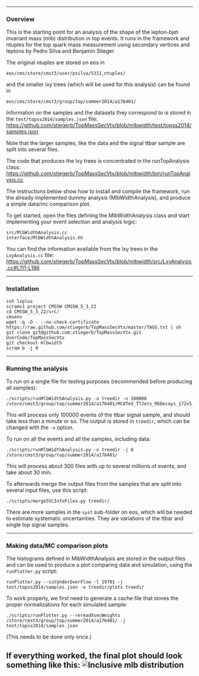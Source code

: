 ------------------------------------------------------
### Overview
This is the starting point for an analysis of the shape of the lepton-bjet invariant mass (mlb) distribution in top events. It runs in the framework and ntuples for the top quark mass measurement using secondary vertices and leptons by Pedro Silva and Benjamin Stieger.

The original ntuples are stored on eos in 
```
eos/cms/store/cmst3/user/psilva/5311_ntuples/
```
and the smaller lxy trees (which will be used for this analysis) can be found in
```
eos/cms/store/cmst3/group/top/summer2014/a176401/
```
Information on the samples and the datasets they correspond to is stored in the ```test/topss2014/samples.json``` file:
https://github.com/stiegerb/TopMassSecVtx/blob/mlbwidth/test/topss2014/samples.json

Note that the larger samples, like the data and the signal ttbar sample are split into several files.

The code that produces the lxy trees is concentrated in the runTopAnalysis class:
https://github.com/stiegerb/TopMassSecVtx/blob/mlbwidth/bin/runTopAnalysis.cc


The instructions below show how to install and compile the framework, run the already implemented dummy analysis (MlbWidthAnalysis), and produce a simple data/mc comparison plot.

To get started, open the files defining the MlbWidthAnalysis class and start implementing your event selection and analysis logic:
```
src/MlbWidthAnalysis.cc
interface/MlbWidthAnalysis.hh
```

You can find the information available from the lxy trees in the ```LxyAnalysis.cc``` file:
https://github.com/stiegerb/TopMassSecVtx/blob/mlbwidth/src/LxyAnalysis.cc#L111-L186


------------------------------------------------------
### Installation

```
ssh lxplus
scramv1 project CMSSW CMSSW_5_3_22
cd CMSSW_5_3_22/src/
cmsenv
wget -q -O - --no-check-certificate https://raw.github.com/stiegerb/TopMassSecVtx/master/TAGS.txt | sh
git clone git@github.com:stiegerb/TopMassSecVtx.git UserCode/TopMassSecVtx
git checkout mlbwidth
scram b -j 9
```

------------------------------------------------------
### Running the analysis
To run on a single file for testing purposes (recommended before producing all samples):
```
./scripts/runMlbWidthAnalysis.py -o treedir -n 100000 /store/cmst3/group/top/summer2014/a176401/MC8TeV_TTJets_MSDecays_172v5_0.root
```
This will process only 100000 events of the ttbar signal sample, and should take less than a minute or so. The output is stored in ```treedir```, which can be changed with the ```-o``` option.


To run on all the events and all the samples, including data:
```
./scripts/runMlbWidthAnalysis.py -o treedir -j 8 /store/cmst3/group/top/summer2014/a176401/
```

This will process about 300 files with up to several millions of events, and take about 30 min.

To afterwards merge the output files from the samples that are split into several input files, use this script:

```
./scripts/mergeSVLInfoFiles.py treedir/
```

There are more samples in the ```syst``` sub-folder on eos, which will be needed to estimate systematic uncertainties. They are variations of the ttbar and single top signal samples.

------------------------------------------------------
### Making data/MC comparison plots

The histograms defined in MlbWidthAnalysis are stored in the output files and can be used to produce a plot comparing data and simulation, using the ```runPlotter.py``` script:
```
runPlotter.py --cutUnderOverFlow -l 19701 -j test/topss2014/samples.json -o treedir/plots treedir
```

To work properly, we first need to generate a cache file that stores the proper normalizations for each simulated sample:
```
./scripts/runPlotter.py --rereadXsecWeights /store/cmst3/group/top/summer2014/a176401/ -j test/topss2014/samples.json
```
(This needs to be done only once.)

If everything worked, the final plot should look something like this:
![Inclusive mlb distribution](http://stiegerb.web.cern.ch/stiegerb/topLxy/Mlb.png)
------------------------------------------------------
